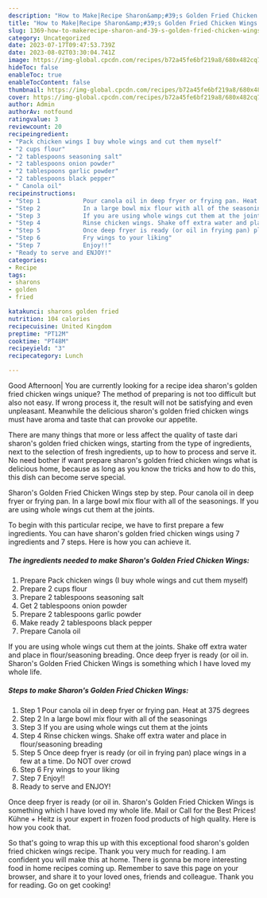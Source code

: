 ```yaml
---
description: "How to Make|Recipe Sharon&amp;#39;s Golden Fried Chicken Wings {That is Simple"
title: "How to Make|Recipe Sharon&amp;#39;s Golden Fried Chicken Wings {That is Simple"
slug: 1369-how-to-makerecipe-sharon-and-39-s-golden-fried-chicken-wings-that-is-simple
category: Uncategorized
date: 2023-07-17T09:47:53.739Z
date: 2023-08-02T03:30:04.741Z
image: https://img-global.cpcdn.com/recipes/b72a45fe6bf219a8/680x482cq70/sharons-golden-fried-chicken-wings-recipe-main-photo.jpg
hideToc: false
enableToc: true
enableTocContent: false
thumbnail: https://img-global.cpcdn.com/recipes/b72a45fe6bf219a8/680x482cq70/sharons-golden-fried-chicken-wings-recipe-main-photo.jpg
cover: https://img-global.cpcdn.com/recipes/b72a45fe6bf219a8/680x482cq70/sharons-golden-fried-chicken-wings-recipe-main-photo.jpg
author: Admin
authorAv: notfound
ratingvalue: 3
reviewcount: 20
recipeingredient:
- "Pack chicken wings I buy whole wings and cut them myself"
- "2 cups flour"
- "2 tablespoons seasoning salt"
- "2 tablespoons onion powder"
- "2 tablespoons garlic powder"
- "2 tablespoons black pepper"
- " Canola oil"
recipeinstructions:
- "Step 1            Pour canola oil in deep fryer or frying pan. Heat at 375 degrees"
- "Step 2            In a large bowl mix flour with all of the seasonings"
- "Step 3            If you are using whole wings cut them at the joints"
- "Step 4            Rinse chicken wings. Shake off extra water and place in flour/seasoning breading"
- "Step 5            Once deep fryer is ready (or oil in frying pan) place wings in a few at a time. Do NOT over crowd"
- "Step 6            Fry wings to your liking"
- "Step 7            Enjoy!!"
- "Ready to serve and ENJOY!"
categories:
- Recipe
tags:
- sharons
- golden
- fried

katakunci: sharons golden fried 
nutrition: 104 calories
recipecuisine: United Kingdom
preptime: "PT12M"
cooktime: "PT48M"
recipeyield: "3"
recipecategory: Lunch

---
```



Good Afternoon| You are currently looking for a recipe idea sharon&#39;s golden fried chicken wings unique? The method of preparing is not too difficult but also not easy. If wrong process it, the result will not be satisfying and even unpleasant. Meanwhile the delicious sharon&#39;s golden fried chicken wings must have aroma and taste that can provoke our appetite.






There are many things that more or less affect the quality of taste dari sharon&#39;s golden fried chicken wings, starting from the type of ingredients, next to the selection of fresh ingredients, up to how to process and serve it. No need bother if want prepare sharon&#39;s golden fried chicken wings what is delicious home, because as long as you know the tricks and how to do this, this dish can become serve special.


Sharon&#39;s Golden Fried Chicken Wings step by step. Pour canola oil in deep fryer or frying pan. In a large bowl mix flour with all of the seasonings. If you are using whole wings cut them at the joints.


To begin with this particular recipe, we have to first prepare a few ingredients. You can have sharon&#39;s golden fried chicken wings using 7 ingredients and 7 steps. Here is how you can achieve it.

<!--inarticleads1-->

##### The ingredients needed to make Sharon&#39;s Golden Fried Chicken Wings:

1. Prepare Pack chicken wings (I buy whole wings and cut them myself)
1. Prepare 2 cups flour
1. Prepare 2 tablespoons seasoning salt
1. Get 2 tablespoons onion powder
1. Prepare 2 tablespoons garlic powder
1. Make ready 2 tablespoons black pepper
1. Prepare  Canola oil


If you are using whole wings cut them at the joints. Shake off extra water and place in flour/seasoning breading. Once deep fryer is ready (or oil in. Sharon&#39;s Golden Fried Chicken Wings is something which I have loved my whole life. 

<!--inarticleads2-->

##### Steps to make Sharon&#39;s Golden Fried Chicken Wings:

1. Step 1            Pour canola oil in deep fryer or frying pan. Heat at 375 degrees
1. Step 2            In a large bowl mix flour with all of the seasonings
1. Step 3            If you are using whole wings cut them at the joints
1. Step 4            Rinse chicken wings. Shake off extra water and place in flour/seasoning breading
1. Step 5            Once deep fryer is ready (or oil in frying pan) place wings in a few at a time. Do NOT over crowd
1. Step 6            Fry wings to your liking
1. Step 7            Enjoy!!
1. Ready to serve and ENJOY!

Once deep fryer is ready (or oil in. Sharon&#39;s Golden Fried Chicken Wings is something which I have loved my whole life. Mail or Call for the Best Prices! Kühne + Heitz is your expert in frozen food products of high quality. Here is how you cook that. 

So that's going to wrap this up with this exceptional food sharon&#39;s golden fried chicken wings recipe. Thank you very much for reading. I am confident you will make this at home. There is gonna be more interesting food in home recipes coming up. Remember to save this page on your browser, and share it to your loved ones, friends and colleague. Thank you for reading. Go on get cooking!
